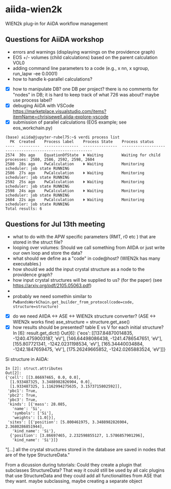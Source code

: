# aiida-wien2k
WIEN2k plug-in for AiiDA workflow management

## Questions for AiiDA workshop
* errors and warnings (displaying warnings on the providence graph)
* EOS +/- volumes (child calculations) based on the parent calculation VOL0
* adding command line parameters to a code (e.g., x nn, x sgroup, run_lapw -ee 0.0001)
* how to handle k-parallel calculations?
- [x] how to manipulate DB? one DB per project? there is no comments for "nodes" in DB; it is hard to keep track of what 726 was about? maybe use process label?
- [x] debuging AiiDA with VSCode https://marketplace.visualstudio.com/items?itemName=chrisjsewell.aiida-explore-vscode
- [x] submission of parallel calculations (EOS example; see eos_workchain.py)
```
(base) aiida@jupyter-rubel75:~$ verdi process list
  PK  Created    Process label    Process State    Process status
----  ---------  ---------------  ---------------  ---------------------------------------------------------
2574  30s ago    EquationOfState  ⏵ Waiting        Waiting for child processes: 2580, 2586, 2592, 2598, 2604
2580  28s ago    PwCalculation    ⏵ Waiting        Monitoring scheduler: job state RUNNING
2586  27s ago    PwCalculation    ⏵ Waiting        Monitoring scheduler: job state RUNNING
2592  25s ago    PwCalculation    ⏵ Waiting        Monitoring scheduler: job state RUNNING
2598  24s ago    PwCalculation    ⏵ Waiting        Monitoring scheduler: job state RUNNING
2604  22s ago    PwCalculation    ⏵ Waiting        Monitoring scheduler: job state RUNNING
Total results: 6
```

## Questions for Jul 13th meeting
* what to do with the APW specific parameters (RMT, r0 etc ) that are stored in the struct file?
* looping over volumes: Should we call something from AIIDA or just write our own loop and store the data?
* what should we define as a "code" in code@host? (WIEN2k has many executables.)
* how should we add the input crystal structure as a node to the providence graph?
* how input crystal structures will be supplied to us? (for the paper) (see https://arxiv.org/pdf/2105.05063.pdf)
* 
* probably we need somethin similar to `PwBandsWorkChain.get_builder_from_protocol(code=code, structure=structure)`

- [x] do we need AIIDA <-> ASE <-> WIEN2k structure converter? (ASE <-> WIEN2k works fine) ase_structure = structure.get_ase()
- [x] how results should be presented? table E vs V for each initial structure?
In [6]: result.get_dict()
Out[6]:
{'eos': [[137.84870014835, -1240.4759003187, 'eV'],
  [146.64498086438, -1241.4786547651, 'eV'],
  [155.807721341, -1242.0231198534, 'eV'],
  [165.34440034884, -1242.1847659475, 'eV'],
  [175.26249665852, -1242.0265883524, 'eV']]}

Si structure in AiiDA:
```
In [2]: struct.attributes
Out[2]: 
{'cell': [[3.86697465, 0.0, 0.0],
  [1.933487325, 3.3488982826904, 0.0],
  [1.933487325, 1.1162994275635, 3.1573715802592]],
 'pbc1': True,
 'pbc2': True,
 'pbc3': True,
 'kinds': [{'mass': 28.085,
   'name': 'Si',
   'symbols': ['Si'],
   'weights': [1.0]}],
 'sites': [{'position': [5.800461975, 3.3488982826904, 2.3680286851944],
   'kind_name': 'Si'},
  {'position': [3.86697465, 2.232598855127, 1.5786857901296],
   'kind_name': 'Si'}]}
```

"[...] all the crystal structures stored in the database are saved in nodes that are of the type StructureData."

From a dicussion during tutorials: Could they create a plugin that subclasses StructureData? That way it could still be used by all calc plugins that use StructureData and they could add all functionalities from ASE that they want. maybe subclassing, maybe creating a separate object
